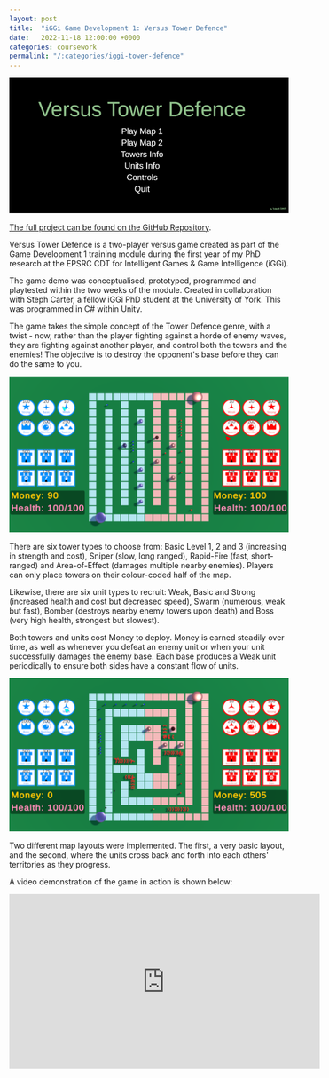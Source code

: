 ```yaml
---
layout: post
title:  "iGGi Game Development 1: Versus Tower Defence"
date:   2022-11-18 12:00:00 +0000
categories: coursework
permalink: "/:categories/iggi-tower-defence"
---
```


![Menu](../assets/img/Tower_Defence_1.png "The main menu of Versus Tower Defence.")

[The full project can be found on the GitHub Repository][tower-defence].

Versus Tower Defence is a two-player versus game created as part of the Game Development 1 training module during the first year of my PhD research at the EPSRC CDT for Intelligent Games & Game Intelligence (iGGi).

The game demo was conceptualised, prototyped, programmed and playtested within the two weeks of the module. Created in collaboration with Steph Carter, a fellow iGGi PhD student at the University of York. This was programmed in C# within Unity.

The game takes the simple concept of the Tower Defence genre, with a twist - now, rather than the player fighting against a horde of enemy waves, they are fighting against another player, and control both the towers and the enemies! The objective is to destroy the opponent's base before they can do the same to you.

![Level1](../assets/img/Tower_Defence_2.png "An overview of the game's layout on the first level.")

There are six tower types to choose from: Basic Level 1, 2 and 3 (increasing in strength and cost), Sniper (slow, long ranged), Rapid-Fire (fast, short-ranged) and Area-of-Effect (damages multiple nearby enemies). Players can only place towers on their colour-coded half of the map.

Likewise, there are six unit types to recruit: Weak, Basic and Strong (increased health and cost but decreased speed), Swarm (numerous, weak but fast), Bomber (destroys nearby enemy towers upon death) and Boss (very high health, strongest but slowest).

Both towers and units cost Money to deploy. Money is earned steadily over time, as well as whenever you defeat an enemy unit or when your unit successfully damages the enemy base. Each base produces a Weak unit periodically to ensure both sides have a constant flow of units.

![Level2](../assets/img/Tower_Defence_3.png "An overview of the game's layout on the second level.")

Two different map layouts were implemented. The first, a very basic layout, and the second, where the units cross back and forth into each others' territories as they progress.

A video demonstration of the game in action is shown below:

<iframe width="560" height="315" src="https://www.youtube.com/embed/kKFXZtiydtI?si=41kYaJgvaFLgtVPa" title="YouTube video player" frameborder="0" allow="accelerometer; autoplay; clipboard-write; encrypted-media; gyroscope; picture-in-picture; web-share" referrerpolicy="strict-origin-when-cross-origin" allowfullscreen></iframe>

[tower-defence]: https://github.com/Toby-Best/TowerDefenceIGGI/tree/final